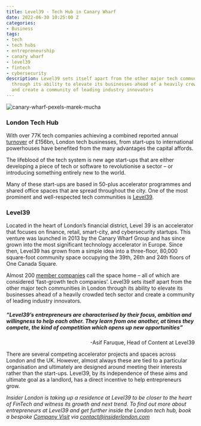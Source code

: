 ```yaml
---
title: Level39 - Tech Hub in Canary Wharf
date: 2022-06-30 10:25:00 Z
categories:
- Business
tags:
- tech
- tech hubs
- entrepreneurship
- canary wharf
- level39
- fintech
- cybersecurity
description: Level39 sets itself apart from the other major tech communities in London
  through its ability to elevate its businesses ahead of a heavily crowded tech sector
  and create a community of leading industry innovators
---
```


![canary-wharf-pexels-marek-mucha](/uploads/pexels-marek-mucha-12403323.jpg)

### London Tech Hub

With over 77K tech companies achieving a combined reported annual [turnover](https://technation.io/report2021/#uk-spotlights) of £156bn, London tech businesses, from start-ups to international powerhouses have benefited from the many advantages the capital affords.

The lifeblood of the tech system is new age start-ups that are either developing a piece of tech or software to revolutionise a sector – or introducing something entirely new to the world.

Many of these start-ups are based in 50-plus accelerator programmes and shared office spaces that are spread throughout the city. One of the most prominent and well-respected tech communities is [Level39](https://www.level39.co/).


### Level39

Located in the heart of London’s financial district, Level 39 is an accelerator that focuses on finance, retail, smart-city, and cybersecurity startups. This venture was launched in 2013 by the Canary Wharf Group and has since grown into the most significant technology accelerator in Europe. Since then, Level39 has grown from a simple idea into a three-floor, 80,000 square-foot community space occupying the 39th, 26th and 24th floors of One Canada Square.

Almost 200 [member companies](https://www.level39.co/members/) call the space home – all of which are considered ‘fast-growth tech companies’.
Level39 sets itself apart from the other major tech communities in London through its ability to elevate its businesses ahead of a heavily crowded tech sector and create a community of leading industry innovators.

##### *“Level39’s entrepreneurs are characterised by their focus, ambition and willingness to help each other. They learn from one another, at times they compete, the kind of competition which opens up new opportunities”*
<p style="text-align:right">-Asif Faruque, Head of Content at Level39</p>

There are several competing accelerator projects and spaces across London and the UK. However, almost always these are tied to a particular organisation and ultimately are designed around meeting their interests rather than the start-ups. Level39, by its independence of these aims and ultimate goal as a landlord, has a direct incentive to help entrepreneurs grow.


*Insider London is taking up a residence at Level39 to be closer to the heart of FinTech and witness its growth and next trend. To find out more about entrepreneurs at Level39 and get further inside the London tech hub, book a bespoke [Company Visit](https://www.insiderlondon.com/london/company-visits/) via <a href="mailto:contact@insiderlondon.com">contact@insiderlondon.com</a>*


